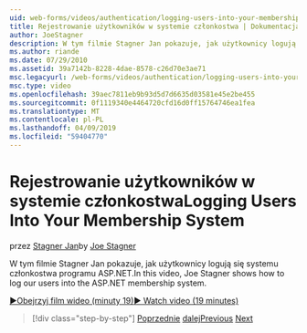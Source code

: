 ```yaml
---
uid: web-forms/videos/authentication/logging-users-into-your-membership-system
title: Rejestrowanie użytkowników w systemie członkostwa | Dokumentacja firmy Microsoft
author: JoeStagner
description: W tym filmie Stagner Jan pokazuje, jak użytkownicy logują się systemu członkostwa programu ASP.NET.
ms.author: riande
ms.date: 07/29/2010
ms.assetid: 39a7142b-8228-4dae-8578-c26d70e3ae71
msc.legacyurl: /web-forms/videos/authentication/logging-users-into-your-membership-system
msc.type: video
ms.openlocfilehash: 39aec7811eb9b93d5d7d6635d03581e45e2be455
ms.sourcegitcommit: 0f1119340e4464720cfd16d0ff15764746ea1fea
ms.translationtype: MT
ms.contentlocale: pl-PL
ms.lasthandoff: 04/09/2019
ms.locfileid: "59404770"
---
```

# <a name="logging-users-into-your-membership-system"></a><span data-ttu-id="d72c7-103">Rejestrowanie użytkowników w systemie członkostwa</span><span class="sxs-lookup"><span data-stu-id="d72c7-103">Logging Users Into Your Membership System</span></span>

<span data-ttu-id="d72c7-104">przez [Stagner Jan](https://github.com/JoeStagner)</span><span class="sxs-lookup"><span data-stu-id="d72c7-104">by [Joe Stagner](https://github.com/JoeStagner)</span></span>

<span data-ttu-id="d72c7-105">W tym filmie Stagner Jan pokazuje, jak użytkownicy logują się systemu członkostwa programu ASP.NET.</span><span class="sxs-lookup"><span data-stu-id="d72c7-105">In this video, Joe Stagner shows how to log our users into the ASP.NET membership system.</span></span>

[<span data-ttu-id="d72c7-106">&#9654;Obejrzyj film wideo (minuty 19)</span><span class="sxs-lookup"><span data-stu-id="d72c7-106">&#9654; Watch video (19 minutes)</span></span>](https://channel9.msdn.com/Blogs/ASP-NET-Site-Videos/logging-users-into-your-membership-system)

> [!div class="step-by-step"]
> <span data-ttu-id="d72c7-107">[Poprzednie](adding-users-to-your-membership-system.md)
> [dalej](implement-the-registration-verification-pattern.md)</span><span class="sxs-lookup"><span data-stu-id="d72c7-107">[Previous](adding-users-to-your-membership-system.md)
[Next](implement-the-registration-verification-pattern.md)</span></span>
